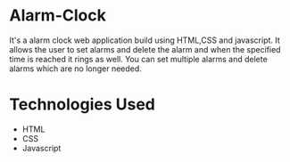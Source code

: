 # Alarm-Clock
It's a alarm clock web application build using HTML,CSS and javascript.
It allows the user to set alarms and delete the alarm and when the specified time is reached it rings as well.
You can set multiple alarms and delete alarms which are no longer needed.

# Technologies Used

- HTML
- CSS
- Javascript
